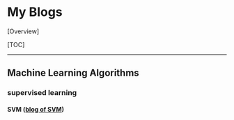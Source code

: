 # My Blogs

[Overview]

[TOC]

---

## Machine Learning Algorithms

### supervised learning

#### SVM ([blog of SVM](./post/svm/svm.html))

